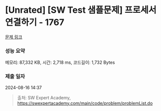 # [Unrated] [SW Test 샘플문제] 프로세서 연결하기 - 1767 

[문제 링크](https://swexpertacademy.com/main/code/problem/problemDetail.do?contestProbId=AV4suNtaXFEDFAUf) 

### 성능 요약

메모리: 87,332 KB, 시간: 2,718 ms, 코드길이: 1,732 Bytes

### 제출 일자

2024-08-16 14:37



> 출처: SW Expert Academy, https://swexpertacademy.com/main/code/problem/problemList.do